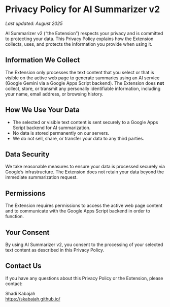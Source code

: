 # Privacy Policy for AI Summarizer v2

_Last updated: August 2025_

AI Summarizer v2 (“the Extension”) respects your privacy and is committed to protecting your data. This Privacy Policy explains how the Extension collects, uses, and protects the information you provide when using it.

## Information We Collect

The Extension only processes the text content that you select or that is visible on the active web page to generate summaries using an AI service (Google Gemini via a Google Apps Script backend). The Extension does **not** collect, store, or transmit any personally identifiable information, including your name, email address, or browsing history.

## How We Use Your Data

- The selected or visible text content is sent securely to a Google Apps Script backend for AI summarization.
- No data is stored permanently on our servers.
- We do not sell, share, or transfer your data to any third parties.

## Data Security

We take reasonable measures to ensure your data is processed securely via Google’s infrastructure. The Extension does not retain your data beyond the immediate summarization request.

## Permissions

The Extension requires permissions to access the active web page content and to communicate with the Google Apps Script backend in order to function.

## Your Consent

By using AI Summarizer v2, you consent to the processing of your selected text content as described in this Privacy Policy.

## Contact Us

If you have any questions about this Privacy Policy or the Extension, please contact:

Shadi Kabajah  
https://skabajah.github.io/